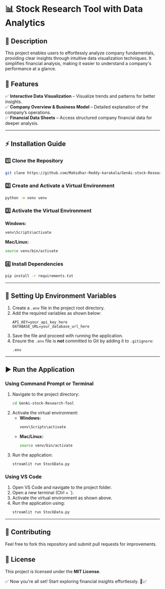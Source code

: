 # 📊 Stock Research Tool with Data Analytics

## 📌 Description
This project enables users to effortlessly analyze company fundamentals, providing clear insights through intuitive data visualization techniques. It simplifies financial analysis, making it easier to understand a company's performance at a glance.

## 🚀 Features
✅ **Interactive Data Visualization** – Visualize trends and patterns for better insights.  
✅ **Company Overview & Business Model** – Detailed explanation of the company’s operations.  
✅ **Financial Data Sheets** – Access structured company financial data for deeper analysis.  

---

## ⚡ Installation Guide

### 1️⃣ Clone the Repository
```sh
git clone https://github.com/Mahidhar-Reddy-karakala/GenAi-stock-Research-Tool.git
```

### 2️⃣ Create and Activate a Virtual Environment
```sh
python -m venv venv
```

### 3️⃣ Activate the Virtual Environment
**Windows:**  
```sh
venv\Scripts\activate
```
**Mac/Linux:**  
```sh
source venv/bin/activate
```

### 4️⃣ Install Dependencies
```sh
pip install -r requirements.txt
```

---

## 🔐 Setting Up Environment Variables
1. Create a `.env` file in the project root directory.
2. Add the required variables as shown below:
   ```
   API_KEY=your_api_key_here
   DATABASE_URL=your_database_url_here
   ```
3. Save the file and proceed with running the application.
4. Ensure the `.env` file is **not** committed to Git by adding it to `.gitignore`:
   ```
   .env
   ```

---

## ▶️ Run the Application
### **Using Command Prompt or Terminal**
1. Navigate to the project directory:
   ```sh
   cd GenAi-stock-Research-Tool
   ```
2. Activate the virtual environment:
   - **Windows:**
     ```sh
     venv\Scripts\activate
     ```
   - **Mac/Linux:**
     ```sh
     source venv/bin/activate
     ```
3. Run the application:
   ```sh
   streamlit run StockData.py
   ```

### **Using VS Code**
1. Open VS Code and navigate to the project folder.
2. Open a new terminal (Ctrl + `).
3. Activate the virtual environment as shown above.
4. Run the application using:
   ```sh
   streamlit run StockData.py
   ```

---

## 🤝 Contributing
Feel free to fork this repository and submit pull requests for improvements.

## 📜 License
This project is licensed under the **MIT License**.

✅ Now you're all set! Start exploring financial insights effortlessly. 🚀📈
